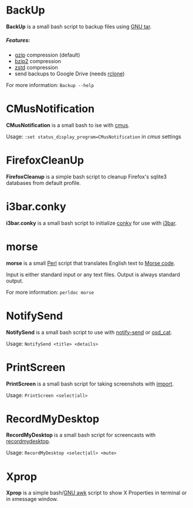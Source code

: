 # BackUp
**BackUp** is a small bash script to backup files using [GNU tar](https://www.gnu.org/software/tar).

##### Features:
* [gzip](https://www.gzip.org) compression (default)
* [bzip2](http://www.bzip.org) compression
* [zstd](https://www.zstd.net) compression
* send backups to Google Drive (needs [rclone](https://rclone.org))

For more information: `Backup --help`


# CMusNotification

**CMusNotification** is a small bash to ise with [cmus](https://cmus.github.io).

Usage: `:set status_display_program=CMusNotification` in *cmus* settings


# FirefoxCleanUp

**FirefoxCleanup** is a simple bash script to cleanup Firefox's sqlite3 databases from default profile.


# i3bar.conky

**i3bar.conky** is a small bash script to initialize [conky](https://github.com/brndnmtthws/conky) for use with [i3bar](https://i3wm.org).


# morse

**morse** is a small [Perl](https://www.perl.org) script that translates English text to [Morse code](https://en.wikipedia.org/wiki/Morse_code).

Input is either standard input or any text files.
Output is always standard output.

For more information: `perldoc morse`


# NotifySend

**NotifySend** is a small bash script to use with [notify-send](https://developer.gnome.org/notification-spec) or [osd_cat](http://sourceforge.net/projects/libxosd/).

Usage: `NotifySend <title> <details>`


# PrintScreen

**PrintScreen** is a small bash script for taking screenshots with [import](https://imagemagick.org).

Usage: `PrintScreen <select|all>`


# RecordMyDesktop

**RecordMyDesktop** is a small bash script for screencasts with [recordmydesktop](http://recordmydesktop.sourceforge.net).

Usage: `RecordMyDesktop <select|all> <mute>`


# Xprop

**Xprop** is a simple bash/[GNU awk](https://www.gnu.org/software/gawk) script to show X Properties in terminal or in xmessage window.
